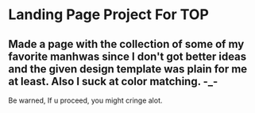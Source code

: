 # Landing Page Project For TOP

## Made a page with the collection of some of my favorite manhwas since I don't got better ideas and the given design template was plain for me at least. Also I suck at color matching. -_-
Be warned, If u proceed, you might cringe alot.
